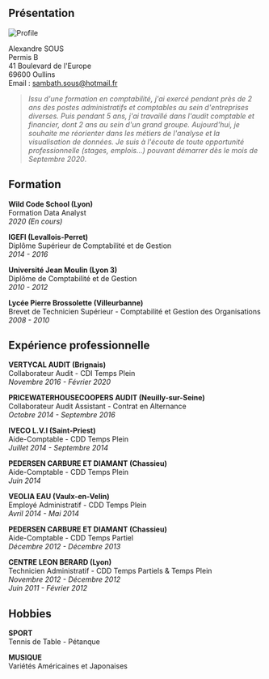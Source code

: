 ## Présentation

![Profile](https://media-exp1.licdn.com/dms/image/C5603AQGWAtYqp4V4oQ/profile-displayphoto-shrink_200_200/0?e=1596067200&v=beta&t=ulJSkGr8crvnNguJqRiOHEAFUwbFos_sIVaGALgrElI)

Alexandre SOUS <br/>
Permis B <br/>
41 Boulevard de l'Europe <br/>
69600 Oullins <br/>
Email : sambath.sous@hotmail.fr

> _Issu d'une formation en comptabilité, j'ai exercé pendant près de 2 ans des postes administratifs et comptables au sein
> d'entreprises diverses. Puis pendant 5 ans, j'ai travaillé dans l'audit comptable et financier, dont 2 ans au sein d'un
> grand groupe. Aujourd'hui, je souhaite me réorienter dans les métiers de l'analyse et la visualisation de données.
> Je suis à l'écoute de toute opportunité professionnelle (stages, emplois...) pouvant démarrer dès le mois de Septembre 2020_.

## Formation

__Wild Code School (Lyon)__ <br/>
Formation Data Analyst <br/>
_2020 (En cours)_

__IGEFI (Levallois-Perret)__ <br/>
Diplôme Supérieur de Comptabilité et de Gestion <br/>
_2014 - 2016_

__Université Jean Moulin (Lyon 3)__ <br/>
Diplôme de Comptabilité et de Gestion <br/>
_2010 - 2012_

__Lycée Pierre Brossolette (Villeurbanne)__ <br/>
Brevet de Technicien Supérieur - Comptabilité et Gestion des Organisations <br/>
_2008 - 2010_

## Expérience professionnelle

__VERTYCAL AUDIT (Brignais)__ <br/>
Collaborateur Audit - CDI Temps Plein <br/>
_Novembre 2016 - Février 2020_

__PRICEWATERHOUSECOOPERS AUDIT (Neuilly-sur-Seine)__ <br/>
Collaborateur Audit Assistant - Contrat en Alternance <br/>
_Octobre 2014 - Septembre 2016_

__IVECO L.V.I (Saint-Priest)__ <br/>
Aide-Comptable - CDD Temps Plein <br/>
_Juillet 2014 - Septembre 2014_

__PEDERSEN CARBURE ET DIAMANT (Chassieu)__ <br/>
Aide-Comptable - CDD Temps Plein <br/>
_Juin 2014_

__VEOLIA EAU (Vaulx-en-Velin)__ <br/>
Employé Administratif - CDD Temps Plein <br/>
_Avril 2014 - Mai 2014_

__PEDERSEN CARBURE ET DIAMANT (Chassieu)__ <br/>
 Aide-Comptable - CDD Temps Partiel <br/>
_Décembre 2012 - Décembre 2013_

__CENTRE LEON BERARD (Lyon)__ <br/>
Technicien Administratif - CDD Temps Partiels & Temps Plein <br/>
_Novembre 2012 - Décembre 2012_ <br/>
_Juin 2011 - Février 2012_

## Hobbies

__SPORT__ <br/>
Tennis de Table - Pétanque

__MUSIQUE__ <br/>
Variétés Américaines et Japonaises
